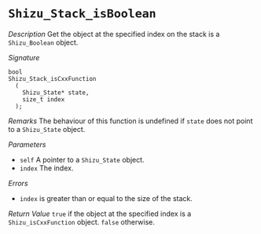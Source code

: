 # `Shizu_Stack_isBoolean`

*Description*
Get the object at the specified index on the stack is a `Shizu_Boolean` object.

*Signature*
```
bool
Shizu_Stack_isCxxFunction
  (
    Shizu_State* state,
    size_t index
  );
```

*Remarks*
The behaviour of this function is undefined if `state` does not point to a `Shizu_State` object.

*Parameters*
- `self` A pointer to a `Shizu_State` object.
- `index` The index.

*Errors*
- `index` is greater than or equal to the size of the stack.

*Return Value*
`true` if the object at the specified index is a `Shizu_isCxxFunction` object. `false` otherwise.